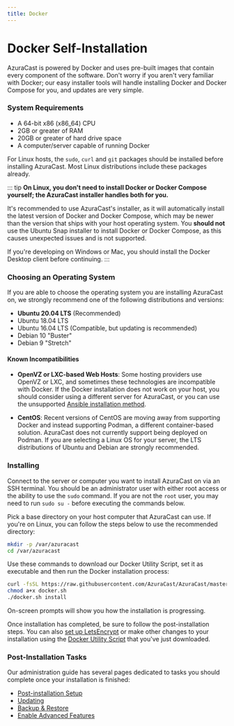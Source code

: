 ```yaml
---
title: Docker
---
```


# Docker Self-Installation

AzuraCast is powered by Docker and uses pre-built images that contain every component of the software. Don't worry if you aren't very familiar with Docker; our easy installer tools will handle installing Docker and Docker Compose for you, and updates are very simple.

### System Requirements

- A 64-bit x86 (x86_64) CPU
- 2GB or greater of RAM
- 20GB or greater of hard drive space
- A computer/server capable of running Docker

For Linux hosts, the `sudo`, `curl` and `git` packages should be installed before installing AzuraCast. Most Linux distributions include these packages already.

::: tip
**On Linux, you don't need to install Docker or Docker Compose yourself; the AzuraCast installer handles both for you.**

It's recommended to use AzuraCast's installer, as it will automatically install the latest version of Docker and Docker Compose, which may be newer than the version that ships with your host operating system. You **should not** use the Ubuntu Snap installer to install Docker or Docker Compose, as this causes unexpected issues and is not supported.

If you're developing on Windows or Mac, you should install the Docker Desktop client before continuing.
::: 

### Choosing an Operating System

If you are able to choose the operating system you are installing AzuraCast on, we strongly recommend one of the following distributions and versions:

 - **Ubuntu 20.04 LTS** (Recommended)
 - Ubuntu 18.04 LTS
 - Ubuntu 16.04 LTS (Compatible, but updating is recommended)
 - Debian 10 "Buster"
 - Debian 9 "Stretch"

#### Known Incompatibilities

 - **OpenVZ or LXC-based Web Hosts**: Some hosting providers use OpenVZ or LXC, and sometimes these technologies are incompatible with Docker. If the Docker installation does not work on your host, you should consider using a different server for AzuraCast, or you can use the unsupported [Ansible installation method](/install/ansible.html).

 - **CentOS**: Recent versions of CentOS are moving away from supporting Docker and instead supporting Podman, a different container-based solution. AzuraCast does not currently support being deployed on Podman. If you are selecting a Linux OS for your server, the LTS distributions of Ubuntu and Debian are strongly recommended.

### Installing

Connect to the server or computer you want to install AzuraCast on via an SSH terminal. You should be an administrator user with either root access or the ability to use the `sudo` command. If you are not the `root` user, you may need to run `sudo su -` before executing the commands below.

Pick a base directory on your host computer that AzuraCast can use. If you're on Linux, you can follow the steps below to use the recommended directory:

```bash
mkdir -p /var/azuracast
cd /var/azuracast
```

Use these commands to download our Docker Utility Script, set it as executable and then run the Docker installation process:

```bash
curl -fsSL https://raw.githubusercontent.com/AzuraCast/AzuraCast/master/docker.sh > docker.sh
chmod a+x docker.sh
./docker.sh install
```

On-screen prompts will show you how the installation is progressing.

Once installation has completed, be sure to follow the post-installation steps. You can also [set up LetsEncrypt](/developers/docker-sh.html#available-commands) or make other changes to your installation using the [Docker Utility Script](/developers/docker-sh.html#download-the-utility-script) that you've just downloaded.

### Post-Installation Tasks

Our administration guide has several pages dedicated to tasks you should complete once your installation is finished:

- [Post-installation Setup](/administration/system/initial-setup)
- [Updating](/administration/system/updating)
- [Backup & Restore](/administration/system/backup)
- [Enable Advanced Features](/extending/advanced-features)